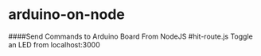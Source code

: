 arduino-on-node
===============
####Send Commands to Arduino Board From NodeJS
#hit-route.js
Toggle an LED from localhost:3000

